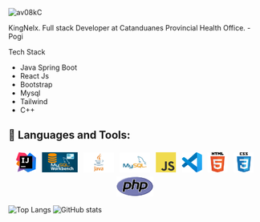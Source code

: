 
![av08kC](https://user-images.githubusercontent.com/88817315/148907531-06f06c46-62ff-436a-bb0a-73cbec4b86ea.jpg)


KingNelx. Full stack Developer at Catanduanes Provincial Health Office.
-Pogi


Tech Stack
- Java Spring Boot
- React Js
- Bootstrap
- Mysql
- Tailwind
- C++


## 🧰 Languages and Tools:
<p align="center">
<img src="intelliJ.png" alt="intellij" height="40" style="vertical-align:top; margin:4px">
        <img src="mysql.jpg" alt="mysql" height="40" style="vertical-align:top; margin:4px">
<img src="java.jpg" alt="Java" height="40" style="vertical-align:top; margin:4px">
<img src="mysql.png" alt="Mysql" height="40" style="vertical-align:top; margin:4px">
<img src="https://raw.githubusercontent.com/github/explore/80688e429a7d4ef2fca1e82350fe8e3517d3494d/topics/javascript/javascript.png" alt="Javascript" height="40" style="vertical-align:top; margin:4px">
<img src="https://raw.githubusercontent.com/github/explore/80688e429a7d4ef2fca1e82350fe8e3517d3494d/topics/visual-studio-code/visual-studio-code.png" alt="VS Code" height="40" style="vertical-align:top; margin:4px">
<img src="https://raw.githubusercontent.com/github/explore/80688e429a7d4ef2fca1e82350fe8e3517d3494d/topics/html/html.png" alt="html" height="40" style="vertical-align:top; margin:4px">
<img src="https://raw.githubusercontent.com/github/explore/80688e429a7d4ef2fca1e82350fe8e3517d3494d/topics/css/css.png" alt="css" height="40" style="vertical-align:top; margin:4px">
<img src="PHP-logo.svg.png" alt="PHP" height="40" style="vertical-align:top; margin:4px">
</p>



![Top Langs](https://github-readme-stats.vercel.app/api/top-langs/?username=KingNelx&theme=tokyonight)
![GitHub stats](https://github-readme-stats.vercel.app/api?username=KingNelx&show_icons=true&theme=tokyonight)



     

